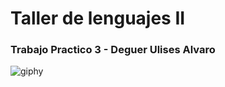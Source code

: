 # Taller de lenguajes II
### Trabajo Practico 3 - Deguer Ulises Alvaro
![giphy](https://c.tenor.com/RrmMg8aLs3IAAAAC/gir-grim-reaper.gif)
